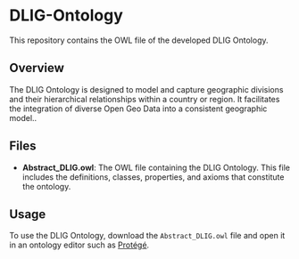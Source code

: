 # DLIG-Ontology

This repository contains the OWL file of the developed DLIG Ontology.

## Overview

The DLIG Ontology is designed to model and capture geographic divisions and their hierarchical relationships within a country or region. It facilitates the integration of diverse Open Geo Data into a consistent geographic model..

## Files

- **Abstract_DLIG.owl**: The OWL file containing the DLIG Ontology. This file includes the definitions, classes, properties, and axioms that constitute the ontology.

## Usage

To use the DLIG Ontology, download the `Abstract_DLIG.owl` file and open it in an ontology editor such as [Protégé](https://protege.stanford.edu/).


